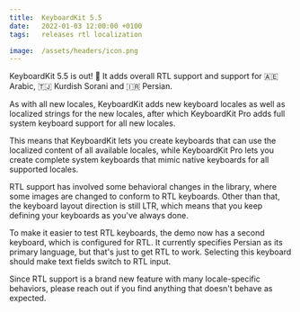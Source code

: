 ```yaml
---
title:  KeyboardKit 5.5 
date:   2022-01-03 12:00:00 +0100
tags:   releases rtl localization

image:  /assets/headers/icon.png
---
```


KeyboardKit 5.5 is out! 🚀 It adds overall RTL support and support for 🇦🇪 Arabic, 🇹🇯 Kurdish Sorani and 🇮🇷 Persian.

As with all new locales, KeyboardKit adds new keyboard locales as well as localized strings for the new locales, after which KeyboardKit Pro adds full system keyboard support for all new locales.

This means that KeyboardKit lets you create keyboards that can use the localized content of all available locales, while KeyboardKit Pro lets you create complete system keyboards that mimic native keyboards for all supported locales.

RTL support has involved some behavioral changes in the library, where some images are changed to conform to RTL keyboards. Other than that, the keyboard layout direction is still LTR, which means that you keep defining your keyboards as you've always done.

To make it easier to test RTL keyboards, the demo now has a second keyboard, which is configured for RTL. It currently specifies Persian as its primary language, but that's just to get RTL to work. Selecting this keyboard should make text fields switch to RTL input. 

Since RTL support is a brand new feature with many locale-specific behaviors, please reach out if you find anything that doesn't behave as expected.